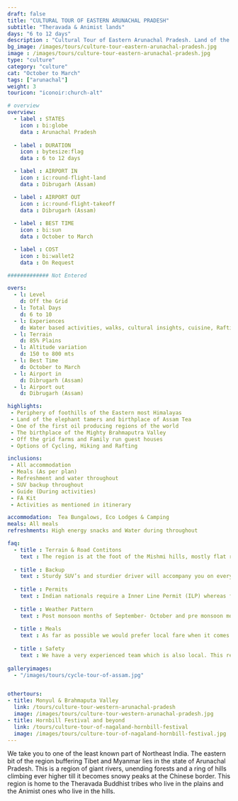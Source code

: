 ```yaml
---
draft: false
title: "CULTURAL TOUR OF EASTERN ARUNACHAL PRADESH"
subtitle: "Theravada & Animist lands"
days: "6 to 12 days"
description : "Cultural Tour of Eastern Arunachal Pradesh. Land of the Animist and Theravada tribes"
bg_image: /images/tours/culture-tour-eastern-arunachal-pradesh.jpg
image : /images/tours/culture-tour-eastern-arunachal-pradesh.jpg
type: "culture"
category: "culture"
cat: "October to March"
tags: ["arunachal"]
weight: 3
touricon: "iconoir:church-alt"

# overview
overview:
  - label : STATES
    icon : bi:globe
    data : Arunachal Pradesh
    
  - label : DURATION
    icon : bytesize:flag
    data : 6 to 12 days

  - label : AIRPORT IN
    icon : ic:round-flight-land
    data : Dibrugarh (Assam)

  - label : AIRPORT OUT
    icon : ic:round-flight-takeoff
    data : Dibrugarh (Assam)
    
  - label : BEST TIME
    icon : bi:sun
    data : October to March

  - label : COST
    icon : bi:wallet2
    data : On Request

############# Not Entered

overs:
  - l: Level 
    d: Off the Grid
  - l: Total Days 
    d: 6 to 10
  - l: Experiences
    d: Water based activities, walks, cultural insights, cuisine, Rafting & cycling
  - l: Terrain
    d: 85% Plains
  - l: Altitude variation
    d: 150 to 800 mts
  - l: Best Time
    d: October to March
  - l: Airport in
    d: Dibrugarh (Assam)
  - l: Airport out
    d: Dibrugarh (Assam)

highlights:
 - Periphery of foothills of the Eastern most Himalayas
 - Land of the elephant tamers and birthplace of Assam Tea
 - One of the first oil producing regions of the world
 - The birthplace of the Mighty Brahmaputra Valley
 - Off the grid farms and Family run guest houses
 - Options of Cycling, Hiking and Rafting

inclusions:
 - All accommodation
 - Meals (As per plan)
 - Refreshment and water throughout
 - SUV backup throughout
 - Guide (During activities)
 - FA Kit
 - Activities as mentioned in itinerary

accommodation:  Tea Bungalows, Eco Lodges & Camping
meals: All meals
refreshments: High energy snacks and Water during throughout

faq:
  - title : Terrain & Road Contitons
    text : The region is at the foot of the Mishmi hills, mostly flat river plains
  
  - title : Backup
    text : Sturdy SUV’s and sturdier driver will accompany you on every trip. the condition of roads do not allow for larger vehicles, however do our best to provide you the best in comfort in relation to the routes that we ply on. These vehicles are along right from your airport pick up to your drop back to the airport.
  
  - title : Permits
    text : Indian nationals require a Inner Line Permit (ILP) whereas foreign nationals require Restricted Area Permits (RAP), both of which have a certain fees applicable.
  
  - title : Weather Pattern
    text : Post monsoon months of September- October and pre monsoon months of March-April are very pleasant with blue skies and a fair days. Peak winters are from November to February with the mercury coming down below 18 C, in the evenings, however the days are still favourable for cycling.
  
  - title : Meals
    text : As far as possible we would prefer local fare when it comes to meals, however we understand the need for comfort food when multiple days of intense exertion is required. Nutritious and palatable foot is always freshly cooked with fresh local ingredients. We provide potable packaged water which we carry in large 20lt cans so as keep plastic to the minimum. Reusable water bottles are provided at the onset of each journey.
  
  - title : Safety
    text : We have a very experienced team which is also local. This reflects in the overall safety of our tours. Rest assured your guides know where extra attention is required and when. All our routes are well known to us, we know where the nearest medical facilities are, we know whom to contact if in case of an emergency, we know all the alternate routes in case of road blockages. We have CASEVAC protocols in place to streamline the process in case of emergencies. You can rest easy knowing that in the outdoors in general and this region in particular you are in safe hands with us.
  
galleryimages:
  - "/images/tours/cycle-tour-of-assam.jpg"


othertours:
- title: Monyul & Brahmaputa Valley 
  link: /tours/culture-tour-western-arunachal-pradesh
  image: /images/tours/culture-tour-western-arunachal-pradesh.jpg
- title: Hornbill Festival and beyond 
  link: /tours/culture-tour-of-nagaland-hornbill-festival
  image: /images/tours/culture-tour-of-nagaland-hornbill-festival.jpg
---
```

 
We take you to one of the least known part of Northeast India. The eastern bit of the region buffering Tibet and Myanmar lies in the state of Arunachal Pradesh. This is a region of giant rivers, unending forests and a ring of hills climbing ever higher till it becomes snowy peaks at the Chinese border. This region is home to the Theravada Buddhist tribes who live in the plains and the Animist ones who live in the hills.